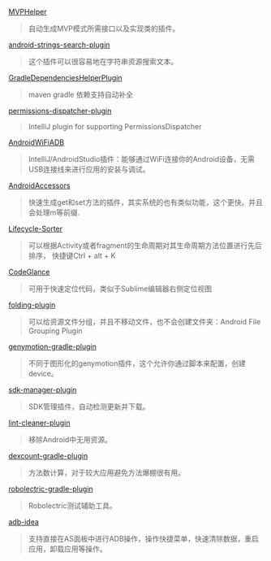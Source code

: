 [MVPHelper](https://github.com/githubwing/MVPHelper)

> 自动生成MVP模式所需接口以及实现类的插件。

[android-strings-search-plugin](https://github.com/konifar/android-strings-search-plugin)

> 这个插件可以很容易地在字符串资源搜索文本。

[GradleDependenciesHelperPlugin](https://github.com/ligi/GradleDependenciesHelperPlugin)

> maven gradle 依赖支持自动补全

[permissions-dispatcher-plugin](https://github.com/shiraji/permissions-dispatcher-plugin)

> IntelliJ plugin for supporting PermissionsDispatcher

[AndroidWiFiADB](https://github.com/pedrovgs/AndroidWiFiADB)

> IntelliJ/AndroidStudio插件：能够通过WiFi连接你的Android设备，无需USB连接线来进行应用的安装与调试。

[AndroidAccessors](https://github.com/jonstaff/AndroidAccessors)

> 快速生成get和set方法的插件，其实系统的也有类似功能，这个更快。并且会处理m等前缀.

[Lifecycle-Sorter](https://github.com/armandAkop/Lifecycle-Sorter)

>可以根据Activity或者fragment的生命周期对其生命周期方法位置进行先后排序， 快捷键Ctrl + alt + K

[CodeGlance](https://github.com/Vektah/CodeGlance)

> 可用于快速定位代码，类似于Sublime编辑器右侧定位视图

[folding-plugin](https://github.com/dmytrodanylyk/folding-plugin)

> 可以给资源文件分组，并且不移动文件，也不会创建文件夹：Android File Grouping Plugin

[genymotion-gradle-plugin](https://github.com/Genymobile/genymotion-gradle-plugin)

> 不同于图形化的genymotion插件，这个允许你通过脚本来配置，创建device。

[sdk-manager-plugin](https://github.com/JakeWharton/sdk-manager-plugin)

> SDK管理插件，自动检测更新并下载。

[lint-cleaner-plugin](https://github.com/marcoRS/lint-cleaner-plugin)

> 移除Android中无用资源。

[dexcount-gradle-plugin](https://github.com/KeepSafe/dexcount-gradle-plugin)

> 方法数计算，对于较大应用避免方法爆棚很有用。

[robolectric-gradle-plugin](https://github.com/robolectric/robolectric-gradle-plugin)

> Robolectric测试辅助工具。

[adb-idea](https://github.com/pbreault/adb-idea)

> 支持直接在AS面板中进行ADB操作，操作快捷菜单，快速清除数据，重启应用，卸载应用等操作。
